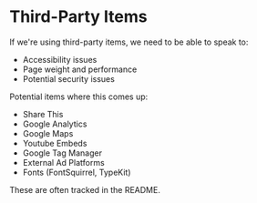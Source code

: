 # Third-Party Items

If we're using third-party items, we need to be able to speak to:

* Accessibility issues
* Page weight and performance
* Potential security issues

Potential items where this comes up:

* Share This
* Google Analytics
* Google Maps
* Youtube Embeds
* Google Tag Manager
* External Ad Platforms
* Fonts (FontSquirrel, TypeKit)

These are often tracked in the README.
